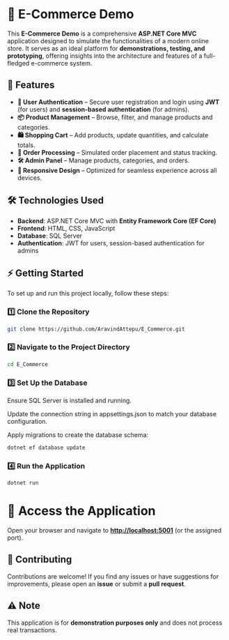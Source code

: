 # 🛒 E-Commerce Demo

This **E-Commerce Demo** is a comprehensive **ASP.NET Core MVC** application designed to simulate the functionalities of a modern online store. It serves as an ideal platform for **demonstrations, testing, and prototyping**, offering insights into the architecture and features of a full-fledged e-commerce system.

## 🚀 Features

- **🔑 User Authentication** – Secure user registration and login using **JWT** (for users) and **session-based authentication** (for admins).
- **📦 Product Management** – Browse, filter, and manage products and categories.
- **🛍️ Shopping Cart** – Add products, update quantities, and calculate totals.
- **📑 Order Processing** – Simulated order placement and status tracking.
- **🛠️ Admin Panel** – Manage products, categories, and orders.
- **📱 Responsive Design** – Optimized for seamless experience across all devices.

## 🛠 Technologies Used

- **Backend**: ASP.NET Core MVC with **Entity Framework Core (EF Core)**
- **Frontend**: HTML, CSS, JavaScript
- **Database**: SQL Server
- **Authentication**: JWT for users, session-based authentication for admins

## ⚡ Getting Started

To set up and run this project locally, follow these steps:

### 1️⃣ Clone the Repository

```bash
git clone https://github.com/AravindAttepu/E_Commerce.git

```
### 2️⃣ Navigate to the Project Directory

```bash
cd E_Commerce
```
### 3️⃣ Set Up the Database

Ensure SQL Server is installed and running.

Update the connection string in appsettings.json to match your database configuration.

Apply migrations to create the database schema:

```bash
dotnet ef database update
```

### 4️⃣ Run the Application

```bash
dotnet run
```

# 🔗 Access the Application

Open your browser and navigate to **[http://localhost:5001](http://localhost:5001)** (or the assigned port).

## 🤝 Contributing

Contributions are welcome! If you find any issues or have suggestions for improvements, please open an **issue** or submit a **pull request**.

## ⚠️ Note  

This application is for **demonstration purposes only** and does not process real transactions.
